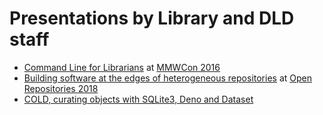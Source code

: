 
# Presentations by Library and DLD staff

- [Command Line for Librarians](https://caltechlibrary.github.io/command-line-for-librarians/) at [MMWCon 2016](https://mmwcon.org/sessions/21)
- [Building software at the edges of heterogeneous repositories](https://caltechlibrary.github.io/or2018-building-at-the-edges/) at [Open Repositories 2018](http://www.or2018.net/)
- [COLD, curating objects with SQLite3, Deno and Dataset](https://caltechlibrary.github.io/cold/presentations/presentation1.html)


